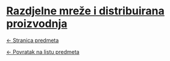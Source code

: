 # [Razdjelne mreže i distribuirana proizvodnja](https://www.github.com/studosi-fer/RMDP)
[<- Stranica predmeta](https://www.fer.unizg.hr/predmet/rmdp)

[<- Povratak na listu predmeta](https://www.github.com/studosi/FER)